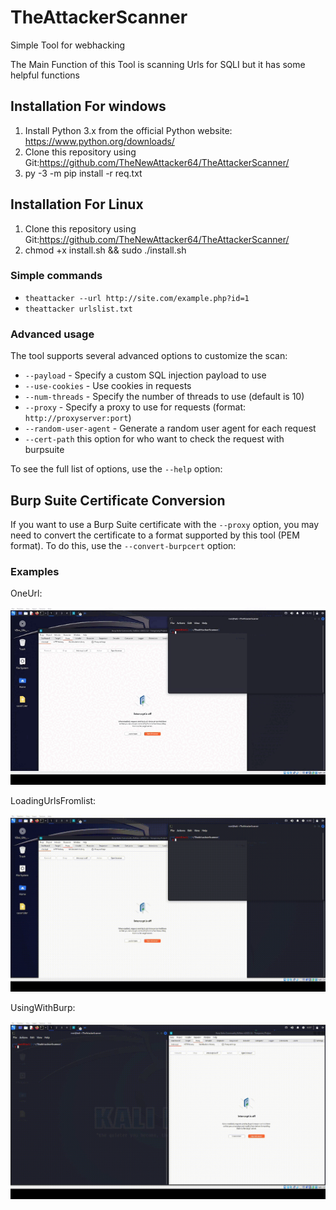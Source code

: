 # TheAttackerScanner
Simple Tool for webhacking 

The Main Function of this Tool is scanning Urls for SQLI but it has  some helpful functions

## Installation For windows

1. Install Python 3.x from the official Python website: https://www.python.org/downloads/
2. Clone this repository using Git:https://github.com/TheNewAttacker64/TheAttackerScanner/
3. py -3 -m pip install -r req.txt


## Installation For Linux

1. Clone this repository using Git:https://github.com/TheNewAttacker64/TheAttackerScanner/
2. chmod +x install.sh && sudo ./install.sh

### Simple commands
 
- `theattacker --url http://site.com/example.php?id=1`
- `theattacker urlslist.txt`

### Advanced usage

The tool supports several advanced options to customize the scan:

- `--payload` - Specify a custom SQL injection payload to use
- `--use-cookies` - Use cookies in requests
- `--num-threads` - Specify the number of threads to use (default is 10)
- `--proxy` - Specify a proxy to use for requests (format: `http://proxyserver:port`)
- `--random-user-agent` - Generate a random user agent for each request
- `--cert-path` this option for who want to check the request with burpsuite

To see the full list of options, use the `--help` option:

## Burp Suite Certificate Conversion

If you want to use a Burp Suite certificate with the `--proxy` option, you may need to convert the certificate to a format supported by this tool (PEM format). To do this, use the `--convert-burpcert` option:

### Examples


OneUrl:


![One url](Gifs/oneurl.gif)


LoadingUrlsFromlist:

![loadfile](Gifs/loadfile.gif)


UsingWithBurp:


![burp](Gifs/burptest.gif)



